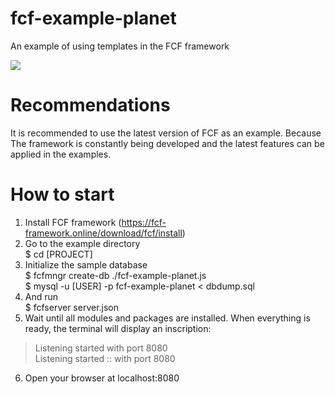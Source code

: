 # fcf-example-planet
An example of using templates in the FCF framework

<img src="https://fcf-framework.online/files/Screenshot_20210830_051026-61b21fe4-6a67-412f-8192-72c2e664970e.png"></img>

# Recommendations
It is recommended to use the latest version of FCF as an example. Because The framework is constantly being developed and the latest features can be applied in the examples.

# How to start
1. Install FCF framework (https://fcf-framework.online/download/fcf/install)
2. Go to the example directory<br>
$ cd [PROJECT]
3. Initialize the sample database<br>
$ fcfmngr create-db ./fcf-example-planet.js<br>
$ mysql -u [USER] -p fcf-example-planet < dbdump.sql
4. And run<br>
$ fcfserver server.json
5. Wait until all modules and packages are installed. When everything is ready, the terminal will display an inscription:<br>
 > Listening started  with port 8080<br>
 > Listening started :: with port 8080<br>
6. Open your browser at localhost:8080


